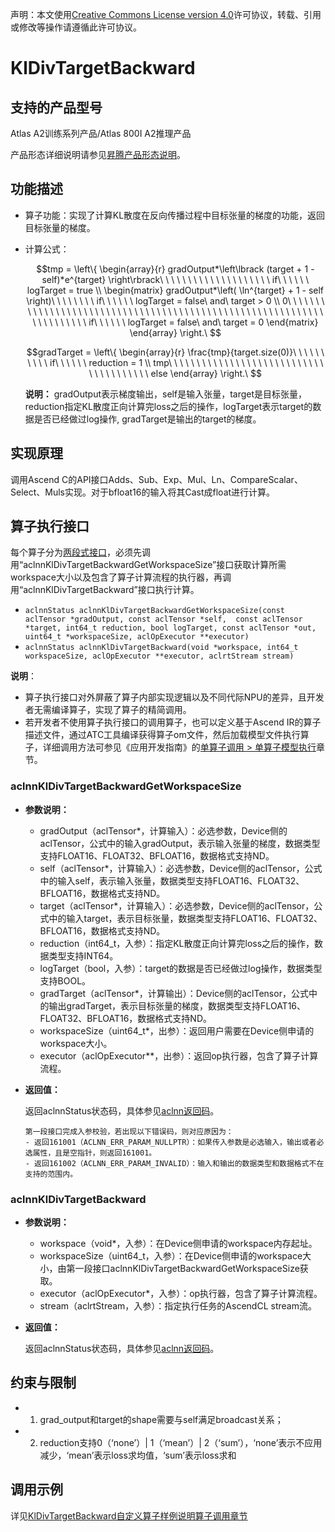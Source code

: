 声明：本文使用[Creative Commons License version 4.0](https://creativecommons.org/licenses/by/4.0/legalcode)许可协议，转载、引用或修改等操作请遵循此许可协议。

# KlDivTargetBackward

## 支持的产品型号

Atlas A2训练系列产品/Atlas 800I A2推理产品

产品形态详细说明请参见[昇腾产品形态说明](https://www.hiascend.com/document/redirect/CannCommunityProductForm)。

## 功能描述

- 算子功能：实现了计算KL散度在反向传播过程中目标张量的梯度的功能，返回目标张量的梯度。
- 计算公式：
  
  $$tmp = \left\{ \begin{array}{r}
  gradOutput*\left\lbrack (target + 1 - self)*e^{target} \right\rbrack\ \ \ \ \ \ \ \ \ \ \ \ \ \ \ \ \ \ \ \ if\ \ \ \ \ \ logTarget = true \\
  \begin{matrix}
  gradOutput*\left( \ln^{target} + 1 - self \right)\ \ \ \ \ \ \ \ if\ \ \ \ \ \ logTarget = false\ and\ target > 0 \\
  0\ \ \ \ \ \ \ \ \ \ \ \ \ \ \ \ \ \ \ \ \ \ \ \ \ \ \ \ \ \ \ \ \ \ \ \ \ \ \ \ \ \ \ \ \ \ \ \ \ \ \ \ \ \ \ \ \ \ \ \ \ \ \ \ \ \ \ \ \ \ if\ \ \ \ \ \ logTarget = false\ and\ target = 0
  \end{matrix}
  \end{array} \right.\ $$

  $$gradTarget = \left\{ \begin{array}{r}
  \frac{tmp}{target.size(0)}\ \ \ \ \ \ \ \ \ \ if\ \ \ \ \ \ reduction = 1 \\
  tmp\ \ \ \ \ \ \ \ \ \ \ \ \ \ \ \ \ \ \ \ \ \ \ \ \ \ \ \ \ \ \ \ \ \ \ \ \ \ \ else
  \end{array} \right.\ $$
  
  **说明：**
  gradOutput表示梯度输出，self是输入张量，target是目标张量，reduction指定KL散度正向计算完loss之后的操作，logTarget表示target的数据是否已经做过log操作, gradTarget是输出的target的梯度。

## 实现原理

调用Ascend C的API接口Adds、Sub、Exp、Mul、Ln、CompareScalar、Select、Muls实现。对于bfloat16的输入将其Cast成float进行计算。

## 算子执行接口

每个算子分为[两段式接口](common/两段式接口.md)，必须先调用“aclnnKlDivTargetBackwardGetWorkspaceSize”接口获取计算所需workspace大小以及包含了算子计算流程的执行器，再调用“aclnnKlDivTargetBackward”接口执行计算。

* `aclnnStatus aclnnKlDivTargetBackwardGetWorkspaceSize(const aclTensor *gradOutput, const aclTensor *self, 
const aclTensor *target, int64_t reduction, bool logTarget, const aclTensor *out, uint64_t *workspaceSize, aclOpExecutor **executor)`
* `aclnnStatus aclnnKlDivTargetBackward(void *workspace, int64_t workspaceSize, aclOpExecutor **executor, aclrtStream stream)`

**说明**：

- 算子执行接口对外屏蔽了算子内部实现逻辑以及不同代际NPU的差异，且开发者无需编译算子，实现了算子的精简调用。
- 若开发者不使用算子执行接口的调用算子，也可以定义基于Ascend IR的算子描述文件，通过ATC工具编译获得算子om文件，然后加载模型文件执行算子，详细调用方法可参见《应用开发指南》的[单算子调用 > 单算子模型执行](https://hiascend.com/document/redirect/CannCommunityCppOpcall)章节。

### aclnnKlDivTargetBackwardGetWorkspaceSize

- **参数说明：**
  
  - gradOutput（aclTensor\*，计算输入）：必选参数，Device侧的aclTensor，公式中的输入gradOutput，表示输入张量的梯度，数据类型支持FLOAT16、FLOAT32、BFLOAT16，数据格式支持ND。
  - self（aclTensor\*，计算输入）：必选参数，Device侧的aclTensor，公式中的输入self，表示输入张量，数据类型支持FLOAT16、FLOAT32、BFLOAT16，数据格式支持ND。
  - target（aclTensor\*，计算输入）：必选参数，Device侧的aclTensor，公式中的输入target，表示目标张量，数据类型支持FLOAT16、FLOAT32、BFLOAT16，数据格式支持ND。
  - reduction（int64_t，入参）：指定KL散度正向计算完loss之后的操作，数据类型支持INT64。
  - logTarget（bool，入参）：target的数据是否已经做过log操作，数据类型支持BOOL。
  - gradTarget（aclTensor\*，计算输出）：Device侧的aclTensor，公式中的输出gradTarget，表示目标张量的梯度，数据类型支持FLOAT16、FLOAT32、BFLOAT16，数据格式支持ND。
  - workspaceSize（uint64\_t\*，出参）：返回用户需要在Device侧申请的workspace大小。
  - executor（aclOpExecutor\*\*，出参）：返回op执行器，包含了算子计算流程。
- **返回值：**
  
  返回aclnnStatus状态码，具体参见[aclnn返回码](https://www.hiascend.com/document/detail/zh/CANNCommunityEdition/800alpha003/apiref/aolapi/context/common/aclnn%E8%BF%94%E5%9B%9E%E7%A0%81_fuse.md)。
  
  ```
  第一段接口完成入参校验，若出现以下错误码，则对应原因为：
  - 返回161001（ACLNN_ERR_PARAM_NULLPTR）：如果传入参数是必选输入，输出或者必选属性，且是空指针，则返回161001。
  - 返回161002（ACLNN_ERR_PARAM_INVALID）：输入和输出的数据类型和数据格式不在支持的范围内。
  ```

### aclnnKlDivTargetBackward

- **参数说明：**
  
  - workspace（void\*，入参）：在Device侧申请的workspace内存起址。
  - workspaceSize（uint64\_t，入参）：在Device侧申请的workspace大小，由第一段接口aclnnKlDivTargetBackwardGetWorkspaceSize获取。
  - executor（aclOpExecutor\*，入参）：op执行器，包含了算子计算流程。
  - stream（aclrtStream，入参）：指定执行任务的AscendCL stream流。
- **返回值：**
  
  返回aclnnStatus状态码，具体参见[aclnn返回码](https://www.hiascend.com/document/detail/zh/CANNCommunityEdition/800alpha003/apiref/aolapi/context/common/aclnn%E8%BF%94%E5%9B%9E%E7%A0%81_fuse.md)。

## 约束与限制

- 1. grad_output和target的shape需要与self满足broadcast关系；
- 2. reduction支持0（‘none’）| 1（‘mean’）| 2（‘sum’），‘none’表示不应用减少，‘mean’表示loss求均值，‘sum’表示loss求和

## 调用示例

详见[KlDivTargetBackward自定义算子样例说明算子调用章节](../README.md#算子调用)
